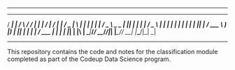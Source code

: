 ***
  ____ _        _    ____ ____ ___ _____ ___ ____    _  _____ ___ ___  _   _ 
 / ___| |      / \  / ___/ ___|_ _|  ___|_ _/ ___|  / \|_   _|_ _/ _ \| \ | |
| |   | |     / _ \ \___ \___ \| || |_   | | |     / _ \ | |  | | | | |  \| |
| |___| |___ / ___ \ ___) |__) | ||  _|  | | |___ / ___ \| |  | | |_| | |\  |
 \____|_____/_/   \_\____/____/___|_|   |___\____/_/   \_\_| |___\___/|_| \_|
***                                                                              
                                                                                                  

This repository contains the code and notes for the classification module completed as part of the Codeup Data Science program. 